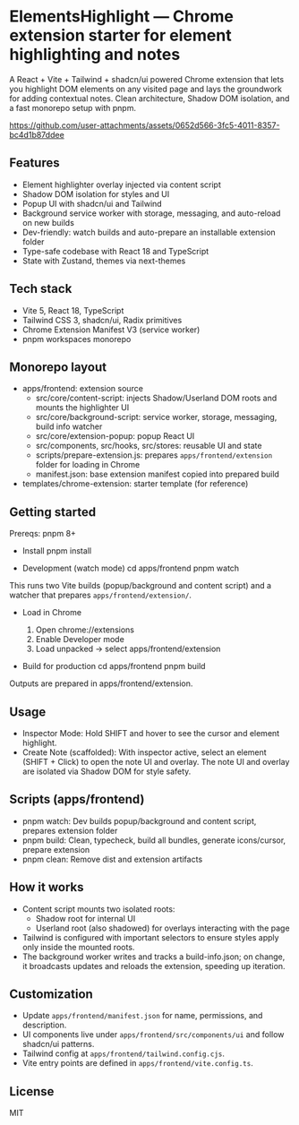 # ElementsHighlight — Chrome extension starter for element highlighting and notes

A React + Vite + Tailwind + shadcn/ui powered Chrome extension that lets you highlight DOM elements on any visited page and lays the groundwork for adding contextual notes. Clean architecture, Shadow DOM isolation, and a fast monorepo setup with pnpm.


https://github.com/user-attachments/assets/0652d566-3fc5-4011-8357-bc4d1b87ddee


## Features
- Element highlighter overlay injected via content script
- Shadow DOM isolation for styles and UI
- Popup UI with shadcn/ui and Tailwind
- Background service worker with storage, messaging, and auto-reload on new builds
- Dev-friendly: watch builds and auto-prepare an installable extension folder
- Type-safe codebase with React 18 and TypeScript
- State with Zustand, themes via next-themes

## Tech stack
- Vite 5, React 18, TypeScript
- Tailwind CSS 3, shadcn/ui, Radix primitives
- Chrome Extension Manifest V3 (service worker)
- pnpm workspaces monorepo

## Monorepo layout
- apps/frontend: extension source
  - src/core/content-script: injects Shadow/Userland DOM roots and mounts the highlighter UI
  - src/core/background-script: service worker, storage, messaging, build info watcher
  - src/core/extension-popup: popup React UI
  - src/components, src/hooks, src/stores: reusable UI and state
  - scripts/prepare-extension.js: prepares `apps/frontend/extension` folder for loading in Chrome
  - manifest.json: base extension manifest copied into prepared build
- templates/chrome-extension: starter template (for reference)

## Getting started
Prereqs: pnpm 8+

- Install
  pnpm install

- Development (watch mode)
  cd apps/frontend
  pnpm watch

This runs two Vite builds (popup/background and content script) and a watcher that prepares `apps/frontend/extension/`.

- Load in Chrome
  1) Open chrome://extensions
  2) Enable Developer mode
  3) Load unpacked → select apps/frontend/extension

- Build for production
  cd apps/frontend
  pnpm build

Outputs are prepared in apps/frontend/extension.

## Usage
- Inspector Mode: Hold SHIFT and hover to see the cursor and element highlight.
- Create Note (scaffolded): With inspector active, select an element (SHIFT + Click) to open the note UI and overlay. The note UI and overlay are isolated via Shadow DOM for style safety.

## Scripts (apps/frontend)
- pnpm watch: Dev builds popup/background and content script, prepares extension folder
- pnpm build: Clean, typecheck, build all bundles, generate icons/cursor, prepare extension
- pnpm clean: Remove dist and extension artifacts

## How it works
- Content script mounts two isolated roots:
  - Shadow root for internal UI
  - Userland root (also shadowed) for overlays interacting with the page
- Tailwind is configured with important selectors to ensure styles apply only inside the mounted roots.
- The background worker writes and tracks a build-info.json; on change, it broadcasts updates and reloads the extension, speeding up iteration.

## Customization
- Update `apps/frontend/manifest.json` for name, permissions, and description.
- UI components live under `apps/frontend/src/components/ui` and follow shadcn/ui patterns.
- Tailwind config at `apps/frontend/tailwind.config.cjs`.
- Vite entry points are defined in `apps/frontend/vite.config.ts`.

## License
MIT

